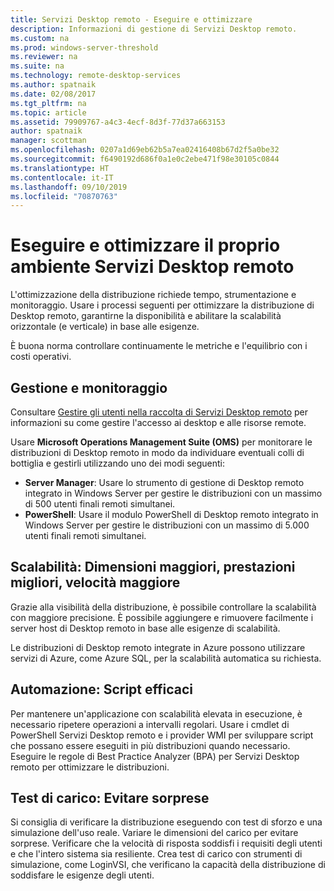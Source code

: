 ```yaml
---
title: Servizi Desktop remoto - Eseguire e ottimizzare
description: Informazioni di gestione di Servizi Desktop remoto.
ms.custom: na
ms.prod: windows-server-threshold
ms.reviewer: na
ms.suite: na
ms.technology: remote-desktop-services
ms.author: spatnaik
ms.date: 02/08/2017
ms.tgt_pltfrm: na
ms.topic: article
ms.assetid: 79909767-a4c3-4ecf-8d3f-77d37a663153
author: spatnaik
manager: scottman
ms.openlocfilehash: 0207a1d69eb62b5a7ea02416408b67d2f5a0be32
ms.sourcegitcommit: f6490192d686f0a1e0c2ebe471f98e30105c0844
ms.translationtype: HT
ms.contentlocale: it-IT
ms.lasthandoff: 09/10/2019
ms.locfileid: "70870763"
---
```

# <a name="run-and-tune-your-remote-desktop-services-environment"></a>Eseguire e ottimizzare il proprio ambiente Servizi Desktop remoto

L'ottimizzazione della distribuzione richiede tempo, strumentazione e monitoraggio. Usare i processi seguenti per ottimizzare la distribuzione di Desktop remoto, garantirne la disponibilità e abilitare la scalabilità orizzontale (e verticale) in base alle esigenze. 

È buona norma controllare continuamente le metriche e l'equilibrio con i costi operativi.

## <a name="management-and-monitoring"></a>Gestione e monitoraggio

Consultare [Gestire gli utenti nella raccolta di Servizi Desktop remoto](rds-user-management.md) per informazioni su come gestire l'accesso ai desktop e alle risorse remote.

Usare **Microsoft Operations Management Suite (OMS)** per monitorare le distribuzioni di Desktop remoto in modo da individuare eventuali colli di bottiglia e gestirli utilizzando uno dei modi seguenti: 

- **Server Manager**: Usare lo strumento di gestione di Desktop remoto integrato in Windows Server per gestire le distribuzioni con un massimo di 500 utenti finali remoti simultanei. 
- **PowerShell**: Usare il modulo PowerShell di Desktop remoto integrato in Windows Server per gestire le distribuzioni con un massimo di 5.000 utenti finali remoti simultanei.

## <a name="scale-bigger-better-faster"></a>Scalabilità: Dimensioni maggiori, prestazioni migliori, velocità maggiore

Grazie alla visibilità della distribuzione, è possibile controllare la scalabilità con maggiore precisione. È possibile aggiungere e rimuovere facilmente i server host di Desktop remoto in base alle esigenze di scalabilità. 

Le distribuzioni di Desktop remoto integrate in Azure possono utilizzare servizi di Azure, come Azure SQL, per la scalabilità automatica su richiesta.

## <a name="automation-script-for-success"></a>Automazione: Script efficaci

Per mantenere un'applicazione con scalabilità elevata in esecuzione, è necessario ripetere operazioni a intervalli regolari. Usare i cmdlet di PowerShell Servizi Desktop remoto e i provider WMI per sviluppare script che possano essere eseguiti in più distribuzioni quando necessario. Eseguire le regole di Best Practice Analyzer (BPA) per Servizi Desktop remoto per ottimizzare le distribuzioni.

## <a name="load-testing-avoid-surprises"></a>Test di carico: Evitare sorprese

Si consiglia di verificare la distribuzione eseguendo con test di sforzo e una simulazione dell'uso reale. Variare le dimensioni del carico per evitare sorprese. Verificare che la velocità di risposta soddisfi i requisiti degli utenti e che l'intero sistema sia resiliente. Crea test di carico con strumenti di simulazione, come LoginVSI, che verificano la capacità della distribuzione di soddisfare le esigenze degli utenti. 